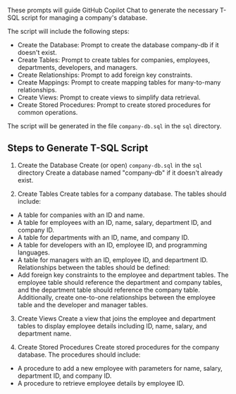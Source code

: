 
These prompts will guide GitHub Copilot Chat to generate the necessary T-SQL script for managing a company's database.

 The script will include the following steps:
- Create the Database: Prompt to create the database company-db if it doesn't exist.
- Create Tables: Prompt to create tables for companies, employees, departments, developers, and managers.
- Create Relationships: Prompt to add foreign key constraints.
- Create Mappings: Prompt to create mapping tables for many-to-many relationships.
- Create Views: Prompt to create views to simplify data retrieval.
- Create Stored Procedures: Prompt to create stored procedures for common operations.

The script will be generated in the file `company-db.sql` in the `sql` directory.

## Steps to Generate T-SQL Script

1. Create the Database
Create (or open) `company-db.sql` in the `sql` directory
Create a database named "company-db" if it doesn't already exist.

2. Create Tables
Create tables for a company database. The tables should include:
- A table for companies with an ID and name.
- A table for employees with an ID, name, salary, department ID, and company ID.
- A table for departments with an ID, name, and company ID.
- A table for developers with an ID, employee ID, and programming languages.
- A table for managers with an ID, employee ID, and department ID.
Relationships between the tables should be defined:
- Add foreign key constraints to the employee and department tables. The employee table should reference the department and company tables, and the department table should reference the company table. Additionally, create one-to-one relationships between the employee table and the developer and manager tables.

3. Create Views
Create a view that joins the employee and department tables to display employee details including ID, name, salary, and department name.

4. Create Stored Procedures
Create stored procedures for the company database. The procedures should include:
- A procedure to add a new employee with parameters for name, salary, department ID, and company ID.
- A procedure to retrieve employee details by employee ID.